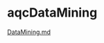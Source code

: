# aqcDataMining
[DataMining.md](https://github.com/Alycho/aqcDataMining/files/15037723/DataMining.md)
